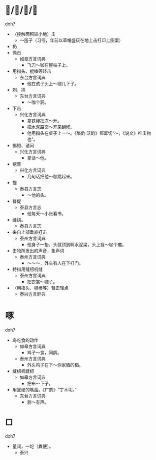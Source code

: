 # 𧰵/㧻/𢽚/厾
doh7
+ （接触面积较小地）击
    - ～囤子（习俗，年前以草帽盛灰在地上击打印上图案）
+ 扔
+ 抛击
  * 如皋方言词典
    - 飞刀～咖在屋柱子上。
+ 用指头、棍棒等轻击
  * 东台方言词典
    - 他在孩子头上～咖几下子。
+ 刺，捅
  * 东台方言词典
    - ～咖个洞。
+ 下击
  * 兴化方言词典
    - 拿铁棒把冻～开。
    - 把水泥路面～开来翻修。
    - 他用指头在桌子上一～。《集韵·沃韵》都毒切“～，《说文》椎击物也”。
+ 揭短、诘问
  * 兴化方言词典
    - 拿话～他。
+ 挖苦
  * 兴化方言词典
    - 几句话把他～咖跳起来。
+ 撞
  * 泰县方言志
    - ～他的头。
+ 督促
  * 泰县方言志
    - 他每天～小张看书。
+ 缝纫。
  * 泰县方言志
+ 来自上部垂直打击
  * 泰州方言词典
    - 他身子一抬，头就顶到啊水泥梁，头上捱～咖个瘤。
+ 击物所发出的声音，象声词
  * 泰州方言词典
    - ～～～，外头有人在下打门。
+ 特指用缝纫机缝
  * 泰州方言词典
    - 把衣裳～咖子。
+ （用指头、棍棒等）轻击轻点
  * 泰兴方言辞典

# 啄
doh7
+ 鸟吃食的动作
  * 如皋方言词典
    - 鸡子～食，同鹐。
  * 泰州方言词典
    - 外头鸡子在下～你家晒的稻。
+ 缝纫机缝纫
  * 如皋方言词典
    - 把布～下子。
+ 用坚硬的嘴凿。《广韵》“丁木切。”
  * 东台方言词典
    - 剥～有声。

# □
doh7
+ 量词，一坨（粪便）。
  * 泰兴
